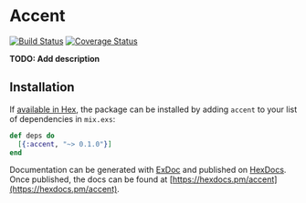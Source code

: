 # Accent

[![Build Status](https://travis-ci.org/sticksnleaves/accent.svg?branch=master)](https://travis-ci.org/sticksnleaves/accent)
[![Coverage Status](https://coveralls.io/repos/github/sticksnleaves/accent/badge.svg?branch=master)](https://coveralls.io/github/sticksnleaves/accent?branch=master)

**TODO: Add description**

## Installation

If [available in Hex](https://hex.pm/docs/publish), the package can be installed
by adding `accent` to your list of dependencies in `mix.exs`:

```elixir
def deps do
  [{:accent, "~> 0.1.0"}]
end
```

Documentation can be generated with [ExDoc](https://github.com/elixir-lang/ex_doc)
and published on [HexDocs](https://hexdocs.pm). Once published, the docs can
be found at [https://hexdocs.pm/accent](https://hexdocs.pm/accent).
